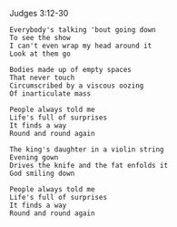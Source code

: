 ---
---
Judges 3:12-30

    Everybody's talking 'bout going down 
    To see the show 
    I can't even wrap my head around it 
    Look at them go 

    Bodies made up of empty spaces 
    That never touch 
    Circumscribed by a viscous oozing 
    Of inarticulate mass 

    People always told me
    Life's full of surprises 
    It finds a way
    Round and round again

    The king's daughter in a violin string
    Evening gown
    Drives the knife and the fat enfolds it
    God smiling down 

    People always told me
    Life's full of surprises 
    It finds a way
    Round and round again